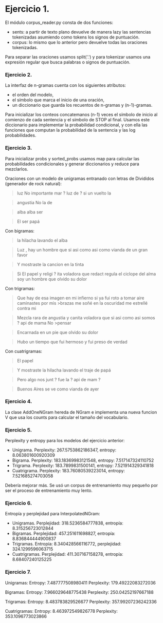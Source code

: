 # Ejercicio 1.

El módulo corpus_reader.py consta de dos funciones:
  - sents: a partir de texto plano devuelve de manera lazy las sentencias tokenizadas asumiendo como tokens los signos de puntuación.
  - corpus: lo mismo que lo anterior pero devuelve todas las oraciones tokenizadas.

Para separar las oraciones usamos split('.') y para tokenizar usamos una expresión regular que busca palabras o signos de puntuación.

### Ejercicio 2.

La interfaz de n-gramas cuenta con los siguientes atributos:

* el orden del modelo,
* el símbolo que marca el inicio de una oración, 
* un diccionario que guarda los recuentos de n-gramas y (n-1)-gramas.

Para inicializar los conteos concatemanos (n-1) veces el símbolo de inicio al comienzo de cada sentencia y el símbolo de STOP al final. Usamos este diccionario para implementar la probabilidad condicional, y con ella las funciones que computan la probabilidad de la sentencia y las log probabilidades.

### Ejercicio 3.

Para inicializar probs y sorted_probs usamos map para calcular las probabilidades condicionales y generar diccionarios y reduce para mezclarlos.

Oraciones con un modelo de unigramas entranado con letras de Divididos (generador
de rock natural):

>luz No importante mar ? luz de ? si un vuelto la

>angustia No la de

>alba alba ser

>El ser papá

Con bigramas:

>la hilacha lavando el alba

>Luz , hay un hombre que si asi como asi como vianda de un gran favor

>Y mostraste la cancion en la tinta

>Si El papel y religi ? ita voladora que redact regula el ciclope del alma soy un hombre que olvido su dolor

Con trigramas:

>Que hay de esa imagen en mi infierno si ya fui roto a tomar aire caminastes por mis >brazas me soñé en la oscuridad me estrellé contra mi

>Mezcla rara de angustia y canita voladora que si asi como asi somos ? api de mama No >pensar

>Encarnada en un pie que olvido su dolor

>Hubo un tiempo que fui hermoso y fui preso de verdad

Con cuatrigramas:

>El papel

>Y mostraste la hilacha lavando el traje de papá

>Pero algo nos junt ? fue la ? api de mam ?

>Buenos Aires se ve como vianda de ayer

### Ejercicio 4.

La clase AddOneNGram hereda de NGram e implementa una nueva funcion V que usa los
counts para calcular el tamaño del vocabulario. 

### Ejercicio 5.

Perplexity y entropy para los modelos del ejercicio anterior:

- Unigrama. Perplexity: 267.5753862186347, entropy: 8.063801600920309
- Bigrama. Perplexity: 183.18369983121548, entropy: 7.517147324110752
- Trigrama. Perplexity: 183.7899831500141, entropy: 7.521914329341818
- Cuatrigrama. Perplexity: 183.76080539223014, entropy: 7.521685274703058

Debería mejorar más. Se usó un corpus de entrenamiento muy pequeño por ser el proceso de entrenamiento muy lento. 

### Ejercicio 6.

Entropía y perplejidad para InterpolatedNGram:

- Unigramas. Perplejidad: 318.5236584777838, entropía: 8.315256723012844
- Bigramas. Perplejidad: 457.251611698827, entropía: 8.836844444900837
- Trigramas. Entropía: 8.340428566116772, perplejidad: 324.1299596063715
- Cuatrigramas. Perplejidad: 411.307167158278, entropía: 8.68407240125225

### Ejercicio 7.

Unigramas:
Entropy:
7.487777508980411
Perplexity:
179.49222083272036

Bigramas:
Entropy:
7.966029648775438
Perplexity:
250.04252197667188

Trigramas:
Entropy:
8.483783829526677
Perplexity:
357.99207236242336

Cuatrigramas:
Entropy:
8.463972549826778
Perplexity:
353.1096773023866


